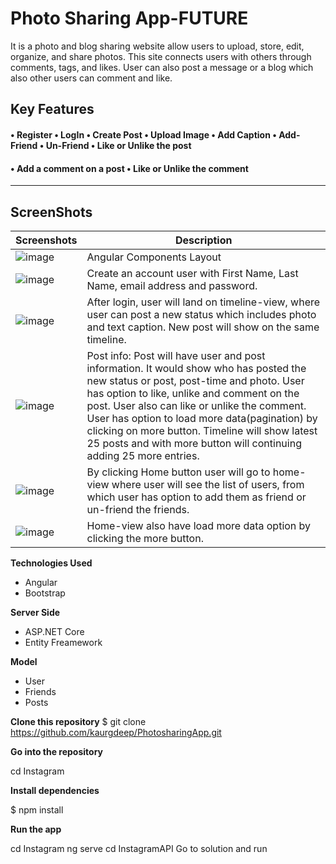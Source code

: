 # Photo Sharing App-FUTURE
It is a photo and blog sharing website allow users to upload, store, edit, organize, and share photos. This site connects users with others through comments, tags, and likes. User can also post a message or a blog which also other users can comment and like.


**Key Features** 
------------------
#### • Register • LogIn • Create Post • Upload Image • Add Caption • Add-Friend • Un-Friend  • Like or Unlike the post 
#### • Add a comment on a post • Like or Unlike the comment
----------------
## ScreenShots

Screenshots  | Description
------------ | -------------
![image](https://user-images.githubusercontent.com/37717564/68008428-24f84b00-fc3c-11e9-865a-d831860fbc74.png) | Angular Components Layout
![image](https://user-images.githubusercontent.com/37717564/66187096-d786bf00-e638-11e9-8526-d498fa5e7536.png) |  Create an account                                                                                                                       user with First Name,                                                                                                                   Last Name, email                                                                                                                         address and                                                                                                                             password.  
![image](https://user-images.githubusercontent.com/37717564/66028860-d592f380-e4b2-11e9-8216-74329fe80303.png)  | After login, user will land on timeline-view, where user can post a new status which includes photo and text caption. New post will show on the same timeline.                                                                                                                       
![image](https://user-images.githubusercontent.com/37717564/66029005-33274000-e4b3-11e9-8917-2ff0bedfa5a9.png)  | Post info: Post will    have user and post information. It would show who has posted the new status or post, post-time and photo. User has option to like, unlike and comment on the post. User also can like or unlike the comment. User has option to load more data(pagination) by clicking on more button. Timeline will show latest 25 posts and with more button will continuing adding 25 more entries.
![image](https://user-images.githubusercontent.com/37717564/66191238-ba56ee00-e642-11e9-93f3-c3abe25c14e7.png)  | By clicking Home button user will go to home-view where user will see the list of users, from which user has option to add them as friend or un-friend the friends.
![image](https://user-images.githubusercontent.com/37717564/66029164-9f09a880-e4b3-11e9-80ec-78ac27b2d1a9.png)  | Home-view also have load more data option by clicking the more button.

**Technologies Used**
* Angular
* Bootstrap


**Server Side**
* ASP.NET Core
* Entity Freamework


**Model**
* User
* Friends
* Posts


**Clone this repository**
$ git clone https://github.com/kaurgdeep/PhotosharingApp.git

**Go into the repository**

 cd Instagram

**Install dependencies**

$ npm install

**Run the app**

cd Instagram
ng serve
cd InstagramAPI
Go to solution and run
